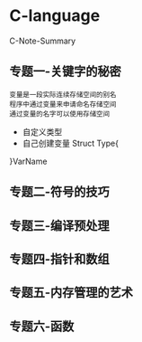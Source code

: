 # C-language
C-Note-Summary
## 专题一-关键字的秘密
```
变量是一段实际连续存储空间的别名
程序中通过变量来申请命名存储空间
通过变量的名字可以使用存储空间
```
* 自定义类型
* 自己创建变量
Struct Type{

}VarName
## 专题二-符号的技巧
## 专题三-编译预处理
## 专题四-指针和数组
## 专题五-内存管理的艺术
## 专题六-函数
